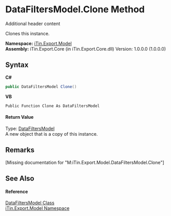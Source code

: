 # DataFiltersModel.Clone Method 
Additional header content 

Clones this instance.

**Namespace:**&nbsp;<a href="N_iTin_Export_Model">iTin.Export.Model</a><br />**Assembly:**&nbsp;iTin.Export.Core (in iTin.Export.Core.dll) Version: 1.0.0.0 (1.0.0.0)

## Syntax

**C#**<br />
``` C#
public DataFiltersModel Clone()
```

**VB**<br />
``` VB
Public Function Clone As DataFiltersModel
```


#### Return Value
Type: <a href="T_iTin_Export_Model_DataFiltersModel">DataFiltersModel</a><br />A new object that is a copy of this instance.

## Remarks
\[Missing <remarks> documentation for "M:iTin.Export.Model.DataFiltersModel.Clone"\]

## See Also


#### Reference
<a href="T_iTin_Export_Model_DataFiltersModel">DataFiltersModel Class</a><br /><a href="N_iTin_Export_Model">iTin.Export.Model Namespace</a><br />